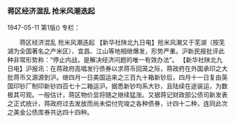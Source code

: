 ### 蒋区经济混乱  抢米风潮迭起

1947-05-11
第1版()
专栏：

　　蒋区经济混乱
    抢米风潮迭起
    【新华社陕北九日电】抢米风潮又于芜湖（按芜湖为全国著名之产米区）、宜昌、江山等地相继爆发，形势严重。沪新民报批评此种非常形势称：“停止内战，是解决经济问题的唯一有效办法”。
    【新华社陕北九日电】沪报讯：在蒋政府高唱发行债券以求蒋币回笼之际，蒋政府在外国承印之大批蒋币又源源到沪。继四月一日美国运来之三百九十箱新钞后，四月十一日复由英国印钞厂制印新钞四百七十二箱运沪。据悉新钞均系大钞，且陆续在途装运，为数极其可观。一般估计，蒋区物价显将随之继续猛涨。又据蒋记财政部公债司新发表之正式统计，蒋政府过去发放而尚未偿付完竣之各种债券，计四十二种，连同此次之美金公债库券共达四十四种。
